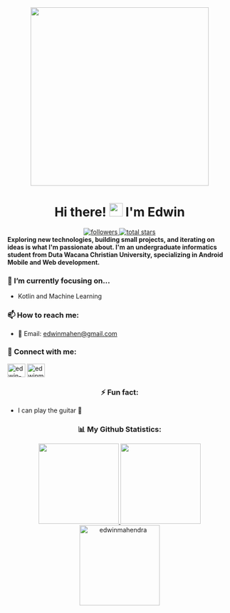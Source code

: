 <div align="center">
  <img src="https://miro.medium.com/max/1400/1*Urc28sbnORGOW5oyohQ06g.gif" width="400"/>
</div>
 
<h1 align="center">
  Hi there! <img src="https://media.giphy.com/media/hvRJCLFzcasrR4ia7z/giphy.gif" width="30px"/> I'm Edwin
</h1>

<div align="center">
    <a href="https://github.com/edwinmahendra?tab=followers">
         <img alt="followers" title="Follow me on Github" src="https://custom-icon-badges.demolab.com/github/followers/edwinmahendra?color=236ad3&labelColor=1155ba&style=for-the-badge&logo=person-add&label=Follow&logoColor=white"/>
    </a>
    <a href="https://github.com/edwinmahendra?tab=repositories&sort=stargazers">
         <img alt="total stars" title="Total stars on GitHub" src="https://custom-icon-badges.demolab.com/github/stars/edwinmahendra?color=55960c&style=for-the-badge&labelColor=488207&logo=star"/>
    </a>
</div>

<div align="left">
  <strong>Exploring new technologies, building small projects, and iterating on ideas is what I'm passionate about. I'm an undergraduate informatics student from Duta Wacana Christian University, specializing in Android Mobile and Web development.</strong>
</div>

<div align="left">
  <h3>🔭 I’m currently focusing on... </h3>
</div>
 
- Kotlin and Machine Learning

<div align="left">
  <h3>📫 How to reach me:</h3>
</div>
 
- 📧 Email: edwinmahen@gmail.com

<div align="left">
  <h3>🔗 Connect with me:</h3>
</div>
 
<p align="left">
<a href="https://linkedin.com/in/edwin-mahendra" target="blank"><img align="center" src="https://raw.githubusercontent.com/rahuldkjain/github-profile-readme-generator/master/src/images/icons/Social/linked-in-alt.svg" alt="edwin-mahendra" height="30" width="40" /></a>
<a href="https://instagram.com/edwinmahendra_" target="blank"><img align="center" src="https://raw.githubusercontent.com/rahuldkjain/github-profile-readme-generator/master/src/images/icons/Social/instagram.svg" alt="edwinmahendra_" height="30" width="40" /></a>
</p>

<div align="center">
  <h3>⚡ Fun fact:</h3>
</div>

- I can play the guitar 🎸

<div align="center">
  <h3>📊 My Github Statistics:</h3>
</div>
 
<p align="center">
<a href="https://github.com/https://github.com/edwinmahendra">
  <img height="180em" src="https://github-readme-stats-eight-theta.vercel.app/api?username=edwinmahendra&show_icons=true&theme=algolia&include_all_commits=true&count_private=true"/>
  <img height="180em" src="https://github-readme-stats-eight-theta.vercel.app/api/top-langs/?username=edwinmahendra&layout=compact&langs_count=8&theme=algolia"/>
  <img height="180em" src="https://github-readme-streak-stats.herokuapp.com/?user=edwinmahendra&theme=algolia" alt="edwinmahendra" />
</a>
</p>

<div align="center">
  <img src="https://komarev.com/ghpvc/?username=edwinmahendra&style=square&color=161B22" alt=""/>
</div>
